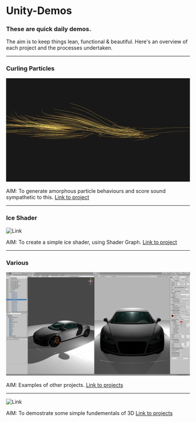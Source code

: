 # Unity-Demos

### These are quick daily demos. 
The aim is to keep things lean, functional & beautiful. Here's an overview of each project and the processes undertaken.

---

### Curling Particles 

![Link](Particles_Curl_02/Screenshots/00_Screenshot_Par-Cur_2020-10-29.png)

AIM: To generate amorphous particle behaviours and score sound sympathetic to this. [Link to project](https://github.com/RichieWallett/Unity-Demos/tree/main/Particles_Curl_02)

---

### Ice Shader

![Link](Ice_Shader_01/Recordings/image_001_0001.png)

AIM: To create a simple ice shader, using Shader Graph.
[Link to project](https://github.com/RichieWallett/Unity-Demos/tree/main/Ice_Shader_01)

---

### Various

![Link](https://github.com/RichieWallett/Unity-Demos/blob/main/Various/Screenshots/Unity_R8_Test_00.png)

AIM: Examples of other projects. [Link to projects](https://github.com/RichieWallett/Unity-Demos/tree/main/Various)

---

![Link](https://github.com/RichieWallett/Unity-Demos/blob/main/Doughnut/Renders/Screenshots/06_Screenshot_Dou_2020-11-14.png)

AIM: To demostrate some simple fundementals of 3D [Link to projects](https://github.com/RichieWallett/Unity-Demos/tree/main/Doughnut)

